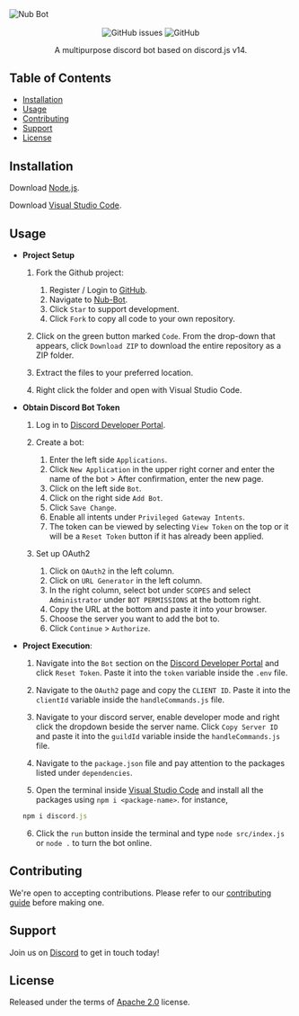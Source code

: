 <img align="center" alt="Nub Bot" src="https://cdn.discordapp.com/attachments/819912862595416077/1116056718686818395/Nub_Bot.png">

<p align="center">
<img align="center" alt="GitHub issues" src="https://img.shields.io/github/issues/TheLegenDev/Nub-Bot?style=for-the-badge"> 
<img align="center" alt="GitHub" src="https://img.shields.io/github/license/TheLegenDev/Nub-Bot?style=for-the-badge">
</p>

<p align="center">
A multipurpose discord bot based on discord.js v14.
</p>

## Table of Contents
- [Installation](#installation)
- [Usage](#usage)
- [Contributing](#contributing)
- [Support](#support)
- [License](#license)

## Installation
Download [Node.js](https://docs.npmjs.com/downloading-and-installing-node-js-and-npm).

Download [Visual Studio Code](https://code.visualstudio.com/download).

## Usage
- **Project Setup**

    1. Fork the Github project:
       1. Register / Login to [GitHub](https://github.com/).
       2. Navigate to [Nub-Bot](https://github.com/TheLegenDev/Nub-Bot).
       3. Click `Star` to support development.
       4. Click `Fork` to copy all code to your own repository.
   
    2. Click on the green button marked `Code`. From the drop-down that appears, click `Download ZIP` to download the entire repository as a ZIP folder.

    3. Extract the files to your preferred location.

    4. Right click the folder and open with Visual Studio Code.


- **Obtain Discord Bot Token**

    1. Log in to [Discord Developer Portal](https://discord.com/developers/applications).

    2. Create a bot:
        1. Enter the left side `Applications`.
        2. Click `New Application` in the upper right corner and enter the name of the bot > After confirmation, enter the new page.
        3. Click on the left side `Bot`.
        4. Click on the right side `Add Bot`.
        5. Click `Save Change`.
        6. Enable all intents under `Privileged Gateway Intents`.
        7. The token can be viewed by selecting `View Token` on the top or it will be a `Reset Token` button if it has already been applied.
   
    3. Set up OAuth2
        1. Click on `OAuth2` in the left column.
        2. Click on `URL Generator` in the left column.
        3. In the right column, select bot under `SCOPES` and select `Administrator` under `BOT PERMISSIONS` at the bottom right.
        4. Copy the URL at the bottom and paste it into your browser.
        5. Choose the server you want to add the bot to.
        6. Click `Continue` > `Authorize`.


- **Project Execution**:

    1. Navigate into the `Bot` section on the [Discord Developer Portal](https://discord.com/developers/applications) and click `Reset Token`.
    Paste it into the `token` variable inside the `.env` file.

    2. Navigate to the `OAuth2` page and copy the `CLIENT ID`. Paste it into the `clientId` variable inside the `handleCommands.js` file.

    3. Navigate to your discord server, enable developer mode and right click the dropdown beside the server name. Click `Copy Server ID` and paste it
    into the `guildId` variable inside the `handleCommands.js` file.
    
    4. Navigate to the `package.json` file and pay attention to the packages listed under `dependencies`.

    5. Open the terminal inside [Visual Studio Code](https://code.visualstudio.com/download) and install all the packages using `npm i <package-name>`. 
    for instance,
    ```js
    npm i discord.js
    ```
    
    6. Click the `run` button inside the terminal and type `node src/index.js` or `node .` to turn the bot online.
        
## Contributing
We're open to accepting contributions. Please refer to our [contributing guide](https://github.com/TheLegenDev/Nub-Bot/blob/main/CONTRIBUTING.md) before making one.

## Support
Join us on [Discord](https://discord.gg/URZnqtEbsQ) to get in touch today!

## License
Released under the terms of [Apache 2.0](https://github.com/TheLegenDev/Nub-Bot/blob/main/LICENSE) license.

